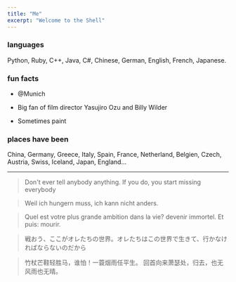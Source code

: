 ```yaml
---
title: "Me"
excerpt: "Welcome to the Shell"
---
```


### languages
Python, Ruby, C++, Java, C#, Chinese, German, English, French, Japanese.

### fun facts

- @Munich

- Big fan of film director Yasujiro Ozu and Billy Wilder

- Sometimes paint

### places have been
China, Germany, Greece, Italy, Spain, France, Netherland, Belgien, Czech, Austria, Swiss, Iceland, Japan, England...


*********
> Don't ever tell anybody anything. If you do, you start missing everybody

> Weil ich hungern muss, ich kann nicht anders. 

> Quel est votre plus grande ambition dans la vie?
> devenir immortel. Et puis: mourir.

> 戦おう、ここがオレたちの世界。オレたちはこの世界で生きて、行かなければならないのだから

> 竹杖芒鞋轻胜马，谁怕！一蓑烟雨任平生。
> 回首向来萧瑟处，归去，也无风雨也无晴。
